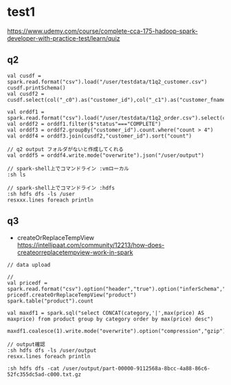 # test1
https://www.udemy.com/course/complete-cca-175-hadoop-spark-developer-with-practice-test/learn/quiz

## q2

```
val cusdf = spark.read.format("csv").load("/user/testdata/t1q2_customer.csv")
cusdf.printSchema()
val cusdf2 = cusdf.select(col("_c0").as("customer_id"),col("_c1").as("customer_fname"))

val orddf1 = spark.read.format("csv").load("/user/testdata/t1q2_order.csv").select(col("_c2").as("customer_id"),col("_c3").as("status"))
val orddf2 = orddf1.filter($"status"==="COMPLETE")
val orddf3 = orddf2.groupBy("customer_id").count.where("count > 4")
val orddf4 = orddf3.join(cusdf2,"customer_id").sort("count")

// q2 output フォルダがないと作成してくれる
val orddf5 = orddf4.write.mode("overwrite").json("/user/output")

// spark-shell上でコマンドライン :vmローカル
:sh ls

// spark-shell上でコマンドライン :hdfs
:sh hdfs dfs -ls /user
resxxx.lines foreach println

```

## q3
- createOrReplaceTempView
https://intellipaat.com/community/12213/how-does-createorreplacetempview-work-in-spark

```
// data upload

//
val pricedf = spark.read.format("csv").option("header","true").option("inferSchema","true").load("/user/testdata/t1q3_price.csv")
pricedf.createOrReplaceTempView("product")
spark.table("product").count

val maxdf1 = spark.sql("select CONCAT(category,'|',max(price) AS maxprice) from product group by category order by max(price) desc")

maxdf1.coalesce(1).write.mode("overwrite").option("compression","gzip").format("text").save("/user/output")

// output確認
:sh hdfs dfs -ls /user/output
resxx.lines foreach println

:sh hdfs dfs -cat /user/output/part-00000-9112568a-8bcc-4a88-86c6-52fc355dc5ad-c000.txt.gz

```

